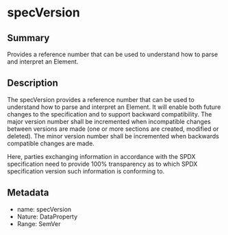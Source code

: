 <!-- Automatically generated by spec-parser v2.0.0 on 2023-12-27T15:02:03.969017+00:00 -->
<!-- SPDX-License-Identifier: Community-Spec-1.0 -->

# specVersion

## Summary

Provides a reference number that can be used to understand how to parse and interpret an Element.


## Description

The specVersion provides a reference number that can be used to understand how to parse and interpret an Element.
It will enable both future changes to the specification and to support backward compatibility.
The major version number shall be incremented when incompatible changes between versions are made
(one or more sections are created, modified or deleted).
The minor version number shall be incremented when backwards compatible changes are made.

Here, parties exchanging information in accordance with the SPDX specification need to provide 
100% transparency as to which SPDX specification version such information is conforming to.


## Metadata

- name: specVersion
- Nature: DataProperty
- Range: SemVer




